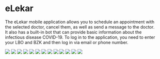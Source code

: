 # eLekar

The eLekar mobile application allows you to schedule an appointment with the selected doctor, cancel them, as well as send a message to the doctor. It also has a built-in bot that can provide basic information about the infectious disease COVID-19. To log in to the application, you need to enter your LBO and BZK and then log in via email or phone number.

![](https://i.ibb.co/p3vBrhz/Hvatanje-od-ecrans-20210209-222318.png)
![](https://i.ibb.co/nsXyvwr/Hvatanje-od-ecrans-20210209-222334.png)
![](https://i.ibb.co/s10hDDj/Hvatanje-od-ecrans-20210209-222347.png)
![](https://i.ibb.co/FJsNWZt/Hvatanje-od-ecrans-20210209-221806.png)
![](https://i.ibb.co/NFMJrzx/Hvatanje-od-ecrans-20210209-222025.png)
![](https://i.ibb.co/g6gDnYm/Hvatanje-od-ecrans-20210209-222037.png)
![](https://i.ibb.co/WsDbDwp/Hvatanje-od-ecrans-20210209-221821.png)
![](https://i.ibb.co/99SKRgg/Hvatanje-od-ecrans-20210209-221829.png)
![](https://i.ibb.co/dkrTcNZ/Hvatanje-od-ecrans-20210209-222245.png)
![](https://i.ibb.co/DM4xWpD/Hvatanje-od-ecrans-20210209-222232.png)
![](https://i.ibb.co/8X03cNF/Hvatanje-od-ecrans-20210209-221844.png)
![](https://i.ibb.co/QmgMVqR/Hvatanje-od-ecrans-20210209-221835.png)
![](https://i.ibb.co/kGx48nd/Hvatanje-od-ecrans-20210209-222000.png)
